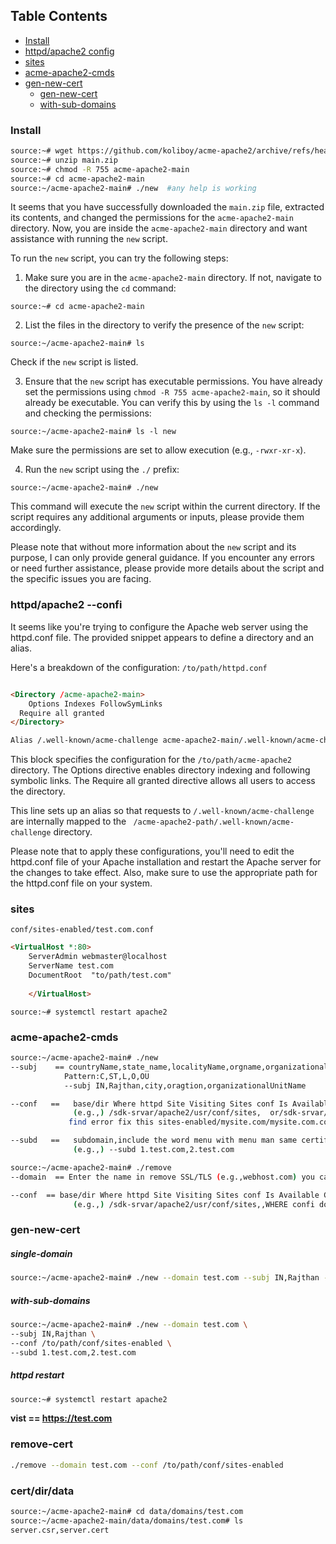 ##  Table Contents 

* [Install](#install)
* [httpd/apache2 config](#httpdapache2---confi)
* [sites](#sites)
* [acme-apache2-cmds](#acme-apache2-cmds)
* [gen-new-cert](#gen-new-cert)
     *  [gen-new-cert](#single-domain)
     *  [with-sub-domains](#with-sub-domains)
### Install
```sh
source:~# wget https://github.com/koliboy/acme-apache2/archive/refs/heads/main.zip
source:~# unzip main.zip
source:~# chmod -R 755 acme-apache2-main
source:~# cd acme-apache2-main
source:~/acme-apache2-main# ./new  #any help is working
```

It seems that you have successfully downloaded the `main.zip` file, extracted its contents, and changed the permissions for the `acme-apache2-main` directory. Now, you are inside the `acme-apache2-main` directory and want assistance with running the `new` script.

To run the `new` script, you can try the following steps:

1. Make sure you are in the `acme-apache2-main` directory. If not, navigate to the directory using the `cd` command:

```
source:~# cd acme-apache2-main
```

2. List the files in the directory to verify the presence of the `new` script:

```
source:~/acme-apache2-main# ls
```

Check if the `new` script is listed.

3. Ensure that the `new` script has executable permissions. You have already set the permissions using `chmod -R 755 acme-apache2-main`, so it should already be executable. You can verify this by using the `ls -l` command and checking the permissions:

```
source:~/acme-apache2-main# ls -l new
```

Make sure the permissions are set to allow execution (e.g., `-rwxr-xr-x`).

4. Run the `new` script using the `./` prefix:

```
source:~/acme-apache2-main# ./new
```

This command will execute the `new` script within the current directory. If the script requires any additional arguments or inputs, please provide them accordingly.

Please note that without more information about the `new` script and its purpose, I can only provide general guidance. If you encounter any errors or need further assistance, please provide more details about the script and the specific issues you are facing.

### httpd/apache2 --confi
It seems like you're trying to configure the Apache web server using the httpd.conf file. The provided snippet appears to define a directory and an alias.

Here's a breakdown of the configuration:
`/to/path/httpd.conf`
```html

<Directory /acme-apache2-main>
	Options Indexes FollowSymLinks
  Require all granted
</Directory>

Alias /.well-known/acme-challenge acme-apache2-main/.well-known/acme-challenge
```
This block specifies the configuration for the `/to/path/acme-apache2` directory. The Options directive enables directory indexing and following symbolic links. The Require all granted directive allows all users to access the directory.

This line sets up an alias so that requests to `/.well-known/acme-challenge` are internally mapped to the ` /acme-apache2-path/.well-known/acme-challenge` directory.

Please note that to apply these configurations, you'll need to edit the httpd.conf file of your Apache installation and restart the Apache server for the changes to take effect. Also, make sure to use the appropriate path for the httpd.conf file on your system.
### sites
`conf/sites-enabled/test.com.conf`
```html
<VirtualHost *:80>
	ServerAdmin webmaster@localhost
	ServerName test.com
	DocumentRoot  "to/path/test.com"
    
    </VirtualHost>
```

```
source:~# systemctl restart apache2
```
### acme-apache2-cmds 
```sh
source:~/acme-apache2-main# ./new
--subj    == countryName,state_name,localityName,orgname,organizationalUnitName
            Pattern:C,ST,L,O,OU
            --subj IN,Rajthan,city,oragtion,organizationalUnitName

--conf   ==   base/dir Where httpd Site Visiting Sites conf Is Available Cake
              (e.g.,) /sdk-srvar/apache2/usr/conf/sites,  or/sdk-srvar/apache2/usr/conf/sites-enabled
             find error fix this sites-enabled/mysite.com/mysite.com.conf

--subd   ==   subdomain,include the word menu with menu man same certificate subdomain , enter the name of all those you want to get certificate
              (e.g.,) --subd 1.test.com,2.test.com
```

```sh
source:~/acme-apache2-main# ./remove
--domain  == Enter the name in remove SSL/TLS (e.g.,webhost.com) you can also use the name of the subdomain (e.g.,anthor.domain.com)

--conf  == base/dir Where httpd Site Visiting Sites conf Is Available Cake
              (e.g.,) /sdk-srvar/apache2/usr/conf/sites,,WHERE confi domains files
```

### gen-new-cert

##### single-domain
```sh
source:~/acme-apache2-main# ./new --domain test.com --subj IN,Rajthan --conf /to/path/conf/sites-enabled
```

##### with-sub-domains
```sh
source:~/acme-apache2-main# ./new --domain test.com \
--subj IN,Rajthan \
--conf /to/path/conf/sites-enabled \
--subd 1.test.com,2.test.com
```
##### httpd restart 
```sh 
source:~# systemctl restart apache2
```
**vist == https://test.com**

### remove-cert
```sh 
./remove --domain test.com --conf /to/path/conf/sites-enabled
```
### cert/dir/data 
```sh 
source:~/acme-apache2-main# cd data/domains/test.com
source:~/acme-apache2-main/data/domains/test.com# ls 
server.csr,server.cert
```
